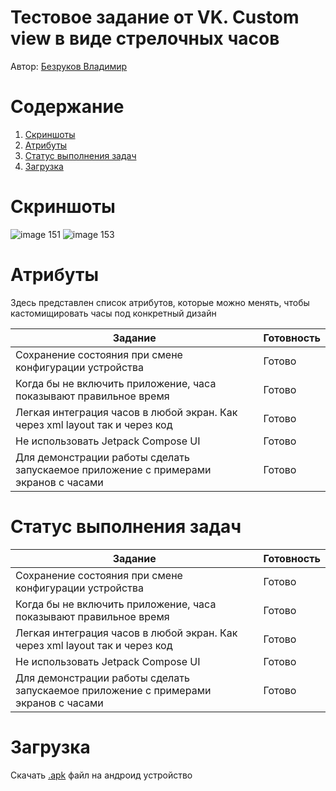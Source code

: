 
# Тестовое задание от VK. Custom view в виде стрелочных часов 

Автор: [Безруков Владимир](https://drive.google.com/file/d/1A99tjowbGJ3MW2limVrFLC3IuJALrQjB/view)


# Содержание

1. [Скриншоты](#скриншоты)
2. [Атрибуты](#атрибуты)
3. [Статус выполнения задач](#статус-выполнения-задач)
4. [Загрузка](#загрузка)

# Скриншоты

![image 151](https://github.com/produman66/VKCustomClock/assets/115027939/9ca7b06b-c462-4f23-b71a-9dd5f394c97a)
![image 153](https://github.com/produman66/VKCustomClock/assets/115027939/4f122b6a-dd3c-471d-a444-bd0285ccb9f6)

# Атрибуты
Здесь представлен список атрибутов, которые можно менять, чтобы кастомищировать часы под конкретный дизайн 

| Задание                                                                              | Готовность    |
| ------------------------------------------------------------------------------------ | ------------- |
| Сохранение состояния при смене  конфигурации устройства                              | Готово        |
| Когда бы не включить приложение, часа показывают правильное время                    | Готово        |
| Легкая интеграция часов в любой экран. Как через xml layout так и через код          | Готово        |
| Не использовать Jetpack Compose UI                                                   | Готово        |
| Для демонстрации работы сделать запускаемое приложение с примерами экранов с часами  | Готово        |


# Статус выполнения задач

| Задание                                                                              | Готовность    |
| ------------------------------------------------------------------------------------ | ------------- |
| Сохранение состояния при смене  конфигурации устройства                              | Готово        |
| Когда бы не включить приложение, часа показывают правильное время                    | Готово        |
| Легкая интеграция часов в любой экран. Как через xml layout так и через код          | Готово        |
| Не использовать Jetpack Compose UI                                                   | Готово        |
| Для демонстрации работы сделать запускаемое приложение с примерами экранов с часами  | Готово        |

# Загрузка

Скачать [.apk](https://github.com/produman66/VKApp/releases/tag/FirstRelease) файл на андроид устройство




